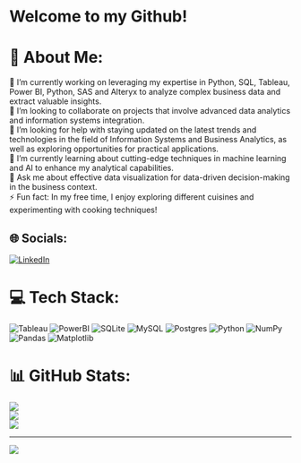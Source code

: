 #  Welcome to my Github!

# 💫 About Me:
🔭 I’m currently working on leveraging my expertise in Python, SQL, Tableau, Power BI,  Python, SAS and Alteryx to analyze complex business data and extract valuable insights. <br>👯 I’m looking to collaborate on projects that involve advanced data analytics and information systems integration. <br>🤝 I’m looking for help with staying updated on the latest trends and technologies in the field of Information Systems and Business Analytics, as well as exploring opportunities for practical applications. <br>🌱 I’m currently learning about cutting-edge techniques in machine learning and AI to enhance my analytical capabilities. <br>💬 Ask me about effective data visualization for data-driven decision-making in the business context. <br>⚡ Fun fact: In my free time, I enjoy exploring different cuisines and experimenting with cooking techniques!


## 🌐 Socials:
[![LinkedIn](https://img.shields.io/badge/LinkedIn-%230077B5.svg?logo=linkedin&logoColor=white)](https://linkedin.com/in/abha-raghavan) 

# 💻 Tech Stack:
![Tableau](https://img.shields.io/badge/Tableau-%2300000f.svg?style=for-the-badge&logo=Tableau&logoColor=white) ![PowerBI](https://img.shields.io/badge/power_bi-F2C811?style=for-the-badge&logo=powerbi&logoColor=black) ![SQLite](https://img.shields.io/badge/sqlite-%2307405e.svg?style=for-the-badge&logo=sqlite&logoColor=white) ![MySQL](https://img.shields.io/badge/mysql-%2300000f.svg?style=for-the-badge&logo=mysql&logoColor=white) ![Postgres](https://img.shields.io/badge/postgres-%23316192.svg?style=for-the-badge&logo=postgresql&logoColor=white) ![Python](https://img.shields.io/badge/python-3670A0?style=for-the-badge&logo=python&logoColor=ffdd54)  ![NumPy](https://img.shields.io/badge/numpy-%23013243.svg?style=for-the-badge&logo=numpy&logoColor=white) ![Pandas](https://img.shields.io/badge/pandas-%23150458.svg?style=for-the-badge&logo=pandas&logoColor=white) ![Matplotlib](https://img.shields.io/badge/Matplotlib-%23ffffff.svg?style=for-the-badge&logo=Matplotlib&logoColor=black)
# 📊 GitHub Stats:
![](https://github-readme-stats.vercel.app/api?username=araghavan22&theme=algolia&hide_border=false&include_all_commits=true&count_private=true)<br/>
![](https://github-readme-streak-stats.herokuapp.com/?user=araghavan22&theme=algolia&hide_border=false)<br/>
![](https://github-readme-stats.vercel.app/api/top-langs/?username=araghavan22&theme=algolia&hide_border=false&include_all_commits=true&count_private=true&layout=compact)

---
[![](https://visitcount.itsvg.in/api?id=araghavan22&icon=0&color=6)](https://visitcount.itsvg.in)

<!-- Proudly created with GPRM ( https://gprm.itsvg.in ) -->
